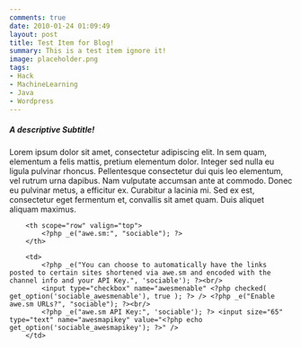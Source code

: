 ```yaml
---
comments: true
date: 2010-01-24 01:09:49
layout: post
title: Test Item for Blog!
summary: This is a test item ignore it!
image: placeholder.png
tags:
- Hack
- MachineLearning
- Java
- Wordpress
---
```


#####  A descriptive Subtitle!

Lorem ipsum dolor sit amet, consectetur adipiscing elit. In sem quam, elementum a felis mattis, pretium elementum dolor. Integer sed nulla eu ligula pulvinar rhoncus. Pellentesque consectetur dui quis leo elementum, vel rutrum urna dapibus. Nam vulputate accumsan ante at commodo. Donec eu pulvinar metus, a efficitur ex. Curabitur a lacinia mi. Sed ex est, consectetur eget fermentum et, convallis sit amet quam. Duis aliquet aliquam maximus.


        <th scope="row" valign="top">
            <?php _e("awe.sm:", "sociable"); ?>
        </th>
        
        <td>
            <?php _e("You can choose to automatically have the links posted to certain sites shortened via awe.sm and encoded with the channel info and your API Key.", 'sociable'); ?><br/>
            <input type="checkbox" name="awesmenable" <?php checked( get_option('sociable_awesmenable'), true ); ?> /> <?php _e("Enable awe.sm URLs?", "sociable"); ?><br/>
            <?php _e("awe.sm API Key:", 'sociable'); ?> <input size="65" type="text" name="awesmapikey" value="<?php echo get_option('sociable_awesmapikey'); ?>" />
        </td>

